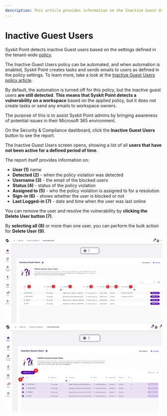 ```yaml
---
description: This article provides information on the Inactive Guest Users report.
---
```



# Inactive Guest Users

Syskit Point detects inactive Guest users based on the settings defined in the tenant-wide [policy](../automated-workflows/inactive-guest-users-admin.md).

The Inactive Guest Users policy can be automated, and when automation is enabled, Syskit Point creates tasks and sends emails to users as defined in the policy settings. To learn more, take a look at the [Inactive Guest Users policy article](../../governance-and-automation/automated-workflows/inactive-guest-users-admin.md). 

By default, the automation is turned off for this policy, but the inactive guest users **are still detected**. **This means that Syskit Point detects a vulnerability on a workspace** based on the applied policy, but it does not create tasks or send any emails to workspace owners. 

The purpose of this is to assist Syskit Point admins by
bringing awareness of potential issues in their Microsoft 365 environment. 

On the Security & Compliance dashboard, click the **Inactive Guest Users** button to see the report.

The Inactive Guest Users screen opens, showing a list of all **users that have not been active for a defined period of time**.

The report itself provides information on:
  * **User (1)** name
  * **Detected (2)** - when the policy violation was detected
  * **Username (3)** - the email of the blocked users
  * **Status (4)** - status of the policy violation
  * **Assigned to (5)** - who the policy violation is assigned to for a resolution
  * **Sign-in (6)** - shows whether the user is blocked or not
  * **Last Logged-in (7)** - date and time when the user was last online

You can remove the user and resolve the vulnerability by **clicking the Delete User button (7)**. 

By **selecting all (8)** or more than one user, you can perform the bulk action for **Delete User (9)**. 

![Inactive Guest Users](../../.gitbook/assets/security-compliance-checks_inactive-guest-user.png)
![Inactive Guest Users - Bulk Action](../../.gitbook/assets/security-compliance-checks_inactive-guest-user-bulk.png)